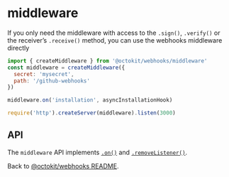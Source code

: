 # middleware

If you only need the middleware with access to the `.sign()`, `.verify()` or the receiver’s `.receive()` method, you can use the webhooks middleware directly

```js
import { createMiddleware } from '@octokit/webhooks/middleware'
const middleware = createMiddleware({
  secret: 'mysecret',
  path: '/github-webhooks'
})

middleware.on('installation', asyncInstallationHook)

require('http').createServer(middleware).listen(3000)
```

## API

The `middleware` API implements [`.on()`](../#webhookson) and [`.removeListener()`](../#webhooksremovelistener).

Back to [@octokit/webhooks README](..).
